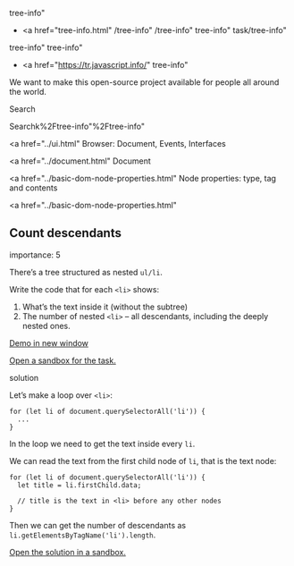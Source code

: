 tree-info"

- <a href="tree-info.html"
  /tree-info"
  /tree-info"
  tree-info"
  task/tree-info"

<!-- -->

tree-info"
tree-info"

- <a href="https://tr.javascript.info/"
  tree-info"

We want to make this open-source project available for people all around the world.

Search

Searchk%2Ftree-info"%2Ftree-info" </a>

<a href="../ui.html" Browser: Document, Events, Interfaces</span></a>

<a href="../document.html" Document</span></a>

<a href="../basic-dom-node-properties.html" Node properties: type, tag and contents</span></a>

<a href="../basic-dom-node-properties.html"

## Count descendants

<span class="task__importance" title="How important is the task, from 1 to 5">importance: 5</span>

There’s a tree structured as nested `ul/li`.

Write the code that for each `<li>` shows:

1.  What’s the text inside it (without the subtree)
2.  The number of nested `<li>` – all descendants, including the deeply nested ones.

[Demo in new window](https://en.js.cx/task/tree-info/solution/)

[Open a sandbox for the task.](https://plnkr.co/edit/KQWTwzSfogX1OLJV?p=preview)

solution

Let’s make a loop over `<li>`:

    for (let li of document.querySelectorAll('li')) {
      ...
    }

In the loop we need to get the text inside every `li`.

We can read the text from the first child node of `li`, that is the text node:

    for (let li of document.querySelectorAll('li')) {
      let title = li.firstChild.data;

      // title is the text in <li> before any other nodes
    }

Then we can get the number of descendants as `li.getElementsByTagName('li').length`.

[Open the solution in a sandbox.](https://plnkr.co/edit/JdHPZiU1xL70V3Qw?p=preview)
